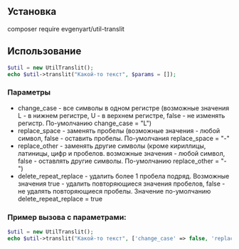 ## Установка

composer require evgenyart/util-translit

## Использование

```php <?php  
$util = new UtilTranslit();
echo $util->translit("Какой-то текст", $params = []);
```    
    
 ### Параметры
 
 * change_case - все символы в одном регистре (возможные значения L - в нижнем регистре, U - в верхнем регистре, false - не изменять регистр. По-умолчанию change_case = "L")
 * replace_space - заменять пробелы (возможные значения - любой символ, false - оставить пробелы. По-умолчания replace_space  = "-"
 * replace_other - заменять другие символы (кроме кириллицы, латиницы, цифр и пробелов.  возможные значения - любой символ, false - оставлять другие символы. По-умолчанию replace_other = "-")
 * delete_repeat_replace - удалить более 1 пробела подряд. Возможные значения true - удалить повторяющиеся значения пробелов, false - не удалять повторяющиеся пробелы. Значение по-умолчанию delete_repeat_replace = true

### Пример вызова с параметрами:

```php <?php
$util = new UtilTranslit();
echo $util->translit("Какой-то текст", ['change_case' => false, 'replace_space' => false]);
```
    
    